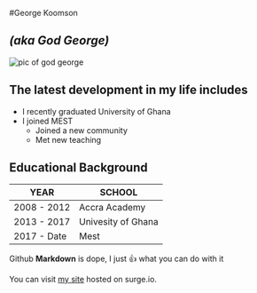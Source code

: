 
#George Koomson
## *(aka God George)*

![pic of god george](https://godgeorge.surge.sh/styles/imgs/Photo0153.jpg)

## The latest development in my life includes

* I recently graduated University of Ghana
* I joined MEST
    - Joined a new community
    - Met new teaching 
   
 
## Educational Background

YEAR | SCHOOL
-----|-------
2008 - 2012 | Accra Academy
2013 - 2017 | Univesity of Ghana
2017 - Date | Mest



Github **Markdown** is dope, I just :+1: what you can do with it

You can visit [my site](https://godgeorge.surge.io/) hosted on surge.io.